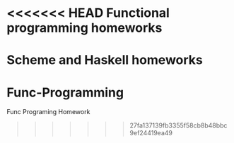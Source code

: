 <<<<<<< HEAD
Functional programming homeworks
=============

Scheme and Haskell homeworks
=======
Func-Programming
================

Func Programing Homework
>>>>>>> 27fa137139fb3355f58cb8b48bbc9ef24419ea49
